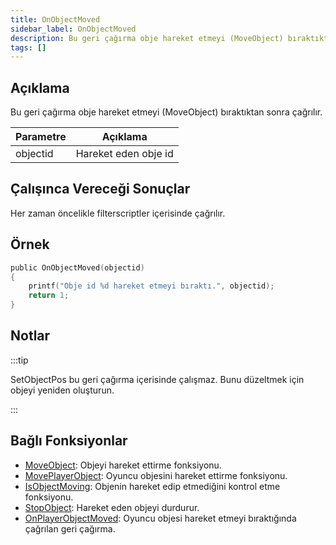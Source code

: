```yaml
---
title: OnObjectMoved
sidebar_label: OnObjectMoved
description: Bu geri çağırma obje hareket etmeyi (MoveObject) bıraktıktan sonra çağrılır.
tags: []
---
```


## Açıklama

Bu geri çağırma obje hareket etmeyi (MoveObject) bıraktıktan sonra çağrılır.

| Parametre       | Açıklama             |
| -------- | -------------------- |
| objectid | Hareket eden obje id |

## Çalışınca Vereceği Sonuçlar

Her zaman öncelikle filterscriptler içerisinde çağrılır.

## Örnek

```c
public OnObjectMoved(objectid)
{
    printf("Obje id %d hareket etmeyi bıraktı.", objectid);
    return 1;
}
```

## Notlar

:::tip

SetObjectPos bu geri çağırma içerisinde çalışmaz. Bunu düzeltmek için objeyi yeniden oluşturun.

:::

## Bağlı Fonksiyonlar

- [MoveObject](../functions/MoveObject): Objeyi hareket ettirme fonksiyonu.
- [MovePlayerObject](../functions/MovePlayerObject): Oyuncu objesini hareket ettirme fonksiyonu.
- [IsObjectMoving](../functions/IsObjectMoving): Objenin hareket edip etmediğini kontrol etme fonksiyonu.
- [StopObject](../functions/StopObject): Hareket eden objeyi durdurur.
- [OnPlayerObjectMoved](OnPlayerObjectMoved): Oyuncu objesi hareket etmeyi bıraktığında çağrılan geri çağırma.
